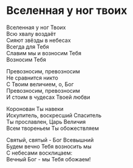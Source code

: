 # Вселенная у ног твоих
Вселенная у ног Твоих  
Всю хвалу воздаёт  
Сияют звёзды в небесах  
Всегда для Тебя  
Славим мы и возносим Тебя  
Возносим Тебя  
  
Превозносим, превозносим  
Не сравнится никто  
С Твоим величием, о, Бог  
Превозносим, превозносим  
И стоим в чудесах Твоей любви  
  
Коронован Ты навеки  
Искупитель, воскресший Спаситель  
Ты прославлен, Царь Величия  
Всем твореньем Ты обожествляем  
  
Святый, святый - Бог Всевышний  
Будем вечно Тебя возносить мы  
С небесами восклицаем:  
Вечный Бог - мы Тебя обожаем!
